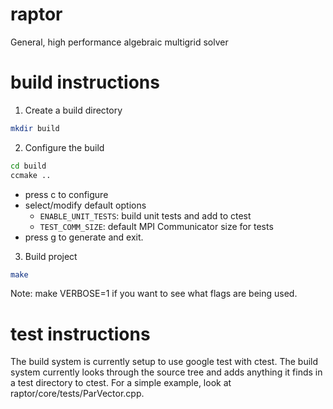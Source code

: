 # raptor

General, high performance algebraic multigrid solver

# build instructions

1. Create a build directory

```bash
mkdir build
```

2. Configure the build

```bash
cd build
ccmake ..
```
* press c to configure
* select/modify default options
  * ```ENABLE_UNIT_TESTS```: build unit tests and add to ctest
  * ```TEST_COMM_SIZE```: default MPI Communicator size for tests
* press g to generate and exit.
3. Build project

```bash
make
```
Note: make VERBOSE=1 if you want to see what flags are being used.

# test instructions

The build system is currently setup to use google test
with ctest. The build system currently looks through the source tree
and adds anything it finds in a test directory to ctest. For a simple
example, look at raptor/core/tests/ParVector.cpp.
